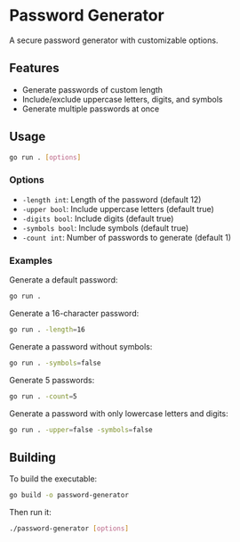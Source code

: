 # Password Generator

A secure password generator with customizable options.

## Features

- Generate passwords of custom length
- Include/exclude uppercase letters, digits, and symbols
- Generate multiple passwords at once

## Usage

```bash
go run . [options]
```

### Options

- `-length int`: Length of the password (default 12)
- `-upper bool`: Include uppercase letters (default true)
- `-digits bool`: Include digits (default true)
- `-symbols bool`: Include symbols (default true)
- `-count int`: Number of passwords to generate (default 1)

### Examples

Generate a default password:
```bash
go run .
```

Generate a 16-character password:
```bash
go run . -length=16
```

Generate a password without symbols:
```bash
go run . -symbols=false
```

Generate 5 passwords:
```bash
go run . -count=5
```

Generate a password with only lowercase letters and digits:
```bash
go run . -upper=false -symbols=false
```

## Building

To build the executable:

```bash
go build -o password-generator
```

Then run it:

```bash
./password-generator [options]
